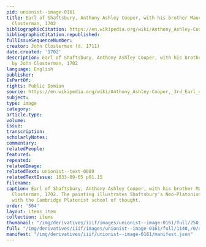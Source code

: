 ```yaml
---
pid: unionist--image-0161
title: Earl of Shaftsbury, Anthony Ashley Cooper, with his brother Maurice, by John
  Closterman, 1702
bibliographicCitation: https://en.wikipedia.org/wiki/Anthony_Ashley-Cooper,_3rd_Earl_of_Shaftesbury#/media/File:Maurice_Ashley-Cooper;_Anthony_Ashley-Cooper,_3rd_Earl_of_Shaftesbury_by_John_Closterman.jpg
bibliographicCitation.republished: 
fullIssueSequenceNumber: 
creator: John Closterman (d. 1711)
date.created: '1702'
description: Earl of Shaftsbury, Anthony Ashley Cooper, with his brother Maurice,
  by John Closterman, 1702
language: English
publisher: 
IsPartOf: 
rights: Public Domian
source: https://en.wikipedia.org/wiki/Anthony_Ashley-Cooper,_3rd_Earl_of_Shaftesbury#/media/File:Maurice_Ashley-Cooper;_Anthony_Ashley-Cooper,_3rd_Earl_of_Shaftesbury_by_John_Closterman.jpg
subject: 
type: image
category: 
article.type: 
volume: 
issue: 
transcription: 
scholarlyNotes: 
commentary: 
relatedPeople: 
featured: 
repeated: 
relatedImage: 
relatedText: unionist--text-0089
relatedTextIssue: 1833-09-05 p01.15
filename: 
caption: Earl of Shaftsbury, Anthony Ashley Cooper, with his brother Maurice, by John
  Closterman, 1702. The painting illustrates Shaftsbury's Neo-Platonism; he was connected
  with the Cambridge Platonist school of thought.
order: '564'
layout: items_item
collection: items
thumbnail: "/img/derivatives/iiif/images/unionist--image-0161/full/250,/0/default.jpg"
full: "/img/derivatives/iiif/images/unionist--image-0161/full/1140,/0/default.jpg"
manifest: "/img/derivatives/iiif/unionist--image-0161/manifest.json"
---
```

